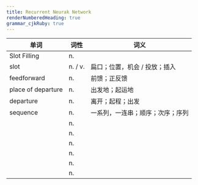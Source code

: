 ```yaml
---
title: Recurrent Neurak Network
renderNumberedHeading: true
grammar_cjkRuby: true
---
```



| 单词 | 词性 | 词义  |
| ---------- | --- | --- |
| Slot Filling | n.  |  |
| slot | n. / v.  | 扁口；位置，机会 / 投放；插入 |
| feedforward | n.  | 前馈；正反馈 |
| place of departure | n.  | 出发地；起运地 |
| departure | n.  | 离开；起程；出发 |
| sequence | n.  | 一系列，一连串；顺序；次序；序列 |
|  | n.  |  |
|  | n.  |  |
|  | n.  |  |
|  | n.  |  |
|  | n.  |  |
|  | n.  |  |